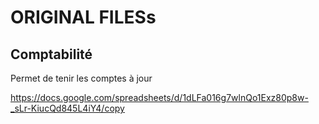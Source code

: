# ORIGINAL FILESs

## Comptabilité

Permet de tenir les comptes à jour

https://docs.google.com/spreadsheets/d/1dLFa016g7wlnQo1Exz80p8w-_sLr-KiucQd845L4iY4/copy
